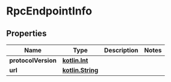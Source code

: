 # RpcEndpointInfo

## Properties
Name | Type | Description | Notes
------------ | ------------- | ------------- | -------------
**protocolVersion** | [**kotlin.Int**](.md) |  | 
**url** | [**kotlin.String**](.md) |  | 
